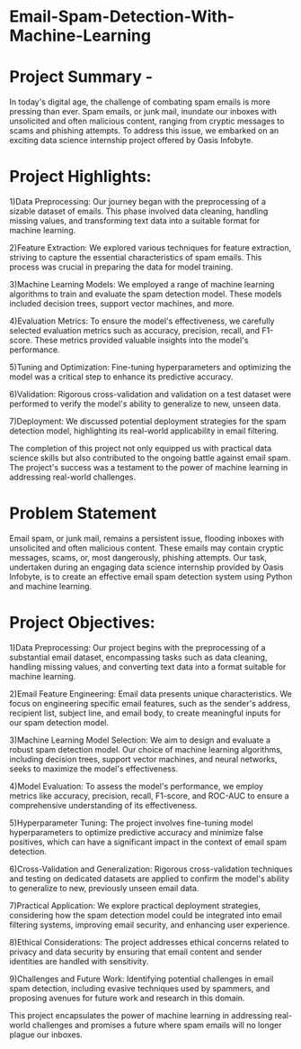 # Email-Spam-Detection-With-Machine-Learning

# Project Summary -
In today's digital age, the challenge of combating spam emails is more pressing than ever. Spam emails, or junk mail, inundate our inboxes with unsolicited and often malicious content, ranging from cryptic messages to scams and phishing attempts. To address this issue, we embarked on an exciting data science internship project offered by Oasis Infobyte.

# Project Highlights:

1)Data Preprocessing: Our journey began with the preprocessing of a sizable dataset of emails. This phase involved data cleaning, handling missing values, and transforming text data into a suitable format for machine learning.

2)Feature Extraction: We explored various techniques for feature extraction, striving to capture the essential characteristics of spam emails. This process was crucial in preparing the data for model training.

3)Machine Learning Models: We employed a range of machine learning algorithms to train and evaluate the spam detection model. These models included decision trees, support vector machines, and more.

4)Evaluation Metrics: To ensure the model's effectiveness, we carefully selected evaluation metrics such as accuracy, precision, recall, and F1-score. These metrics provided valuable insights into the model's performance.

5)Tuning and Optimization: Fine-tuning hyperparameters and optimizing the model was a critical step to enhance its predictive accuracy.

6)Validation: Rigorous cross-validation and validation on a test dataset were performed to verify the model's ability to generalize to new, unseen data.

7)Deployment: We discussed potential deployment strategies for the spam detection model, highlighting its real-world applicability in email filtering.

The completion of this project not only equipped us with practical data science skills but also contributed to the ongoing battle against email spam. The project's success was a testament to the power of machine learning in addressing real-world challenges.


# Problem Statement
Email spam, or junk mail, remains a persistent issue, flooding inboxes with unsolicited and often malicious content. These emails may contain cryptic messages, scams, or, most dangerously, phishing attempts. Our task, undertaken during an engaging data science internship provided by Oasis Infobyte, is to create an effective email spam detection system using Python and machine learning.

# Project Objectives:

1)Data Preprocessing: Our project begins with the preprocessing of a substantial email dataset, encompassing tasks such as data cleaning, handling missing values, and converting text data into a format suitable for machine learning.

2)Email Feature Engineering: Email data presents unique characteristics. We focus on engineering specific email features, such as the sender's address, recipient list, subject line, and email body, to create meaningful inputs for our spam detection model.

3)Machine Learning Model Selection: We aim to design and evaluate a robust spam detection model. Our choice of machine learning algorithms, including decision trees, support vector machines, and neural networks, seeks to maximize the model's effectiveness.

4)Model Evaluation: To assess the model's performance, we employ metrics like accuracy, precision, recall, F1-score, and ROC-AUC to ensure a comprehensive understanding of its effectiveness.

5)Hyperparameter Tuning: The project involves fine-tuning model hyperparameters to optimize predictive accuracy and minimize false positives, which can have a significant impact in the context of email spam detection.

6)Cross-Validation and Generalization: Rigorous cross-validation techniques and testing on dedicated datasets are applied to confirm the model's ability to generalize to new, previously unseen email data.

7)Practical Application: We explore practical deployment strategies, considering how the spam detection model could be integrated into email filtering systems, improving email security, and enhancing user experience.

8)Ethical Considerations: The project addresses ethical concerns related to privacy and data security by ensuring that email content and sender identities are handled with sensitivity.

9)Challenges and Future Work: Identifying potential challenges in email spam detection, including evasive techniques used by spammers, and proposing avenues for future work and research in this domain.

This project encapsulates the power of machine learning in addressing real-world challenges and promises a future where spam emails will no longer plague our inboxes.
